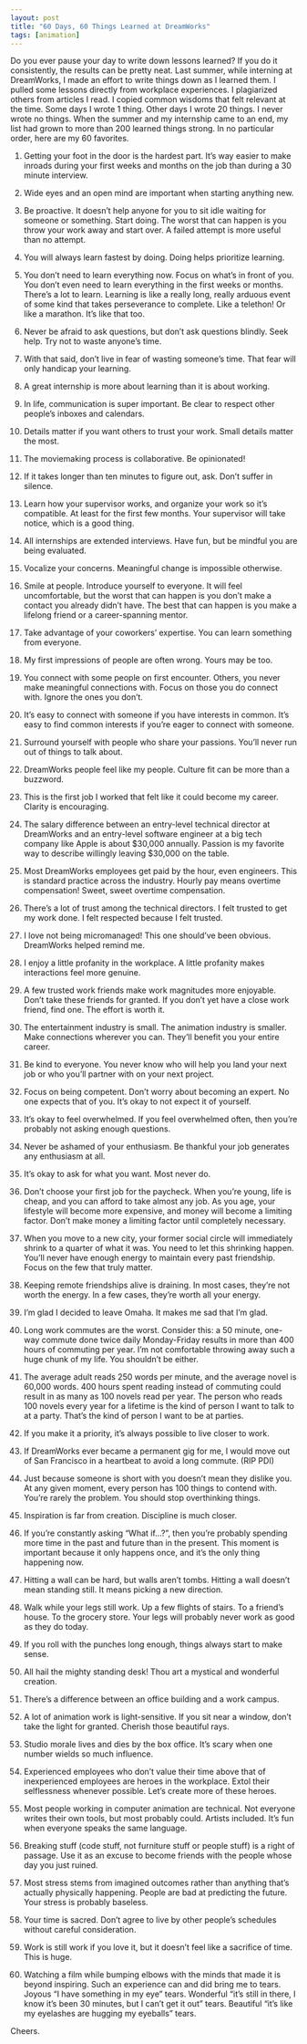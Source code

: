 ```yaml
---
layout: post
title: "60 Days, 60 Things Learned at DreamWorks"
tags: [animation]
---
```


Do you ever pause your day to write down lessons learned? If you do it consistently, the results can be pretty neat. Last summer, while interning at DreamWorks, I made an effort to write things down as I learned them. I pulled some lessons directly from workplace experiences. I plagiarized others from articles I read. I copied common wisdoms that felt relevant at the time. Some days I wrote 1 thing. Other days I wrote 20 things. I never wrote no things. When the summer and my internship came to an end, my list had grown to more than 200 learned things strong. In no particular order, here are my 60 favorites.

1. Getting your foot in the door is the hardest part. It’s way easier to make inroads during your first weeks and months on the job than during a 30 minute interview.

2. Wide eyes and an open mind are important when starting anything new.

3. Be proactive. It doesn’t help anyone for you to sit idle waiting for someone or something. Start doing. The worst that can happen is you throw your work away and start over. A failed attempt is more useful than no attempt.

4. You will always learn fastest by doing. Doing helps prioritize learning.

5. You don’t need to learn everything now. Focus on what’s in front of you. You don’t even need to learn everything in the first weeks or months. There’s a lot to learn. Learning is like a really long, really arduous event of some kind that takes perseverance to complete. Like a telethon! Or like a marathon. It’s like that too.

6. Never be afraid to ask questions, but don’t ask questions blindly. Seek help. Try not to waste anyone’s time.

7. With that said, don’t live in fear of wasting someone’s time. That fear will only handicap your learning.

8. A great internship is more about learning than it is about working.

9. In life, communication is super important. Be clear to respect other people’s inboxes and calendars.

10. Details matter if you want others to trust your work. Small details matter the most.

11. The moviemaking process is collaborative. Be opinionated!

12. If it takes longer than ten minutes to figure out, ask. Don’t suffer in silence.

13. Learn how your supervisor works, and organize your work so it’s compatible. At least for the first few months. Your supervisor will take notice, which is a good thing.

14. All internships are extended interviews. Have fun, but be mindful you are being evaluated.

15. Vocalize your concerns. Meaningful change is impossible otherwise.

16. Smile at people. Introduce yourself to everyone. It will feel uncomfortable, but the worst that can happen is you don’t make a contact you already didn’t have. The best that can happen is you make a lifelong friend or a career-spanning mentor.

17. Take advantage of your coworkers’ expertise. You can learn something from everyone.

18. My first impressions of people are often wrong. Yours may be too.

19. You connect with some people on first encounter. Others, you never make meaningful connections with. Focus on those you do connect with. Ignore the ones you don’t.

20. It’s easy to connect with someone if you have interests in common. It’s easy to find common interests if you’re eager to connect with someone.

21. Surround yourself with people who share your passions. You’ll never run out of things to talk about.

22. DreamWorks people feel like my people. Culture fit can be more than a buzzword.

23. This is the first job I worked that felt like it could become my career. Clarity is encouraging.

24. The salary difference between an entry-level technical director at DreamWorks and an entry-level software engineer at a big tech company like Apple is about $30,000 annually. Passion is my favorite way to describe willingly leaving $30,000 on the table.

25. Most DreamWorks employees get paid by the hour, even engineers. This is standard practice across the industry. Hourly pay means overtime compensation! Sweet, sweet overtime compensation.

26. There’s a lot of trust among the technical directors. I felt trusted to get my work done. I felt respected because I felt trusted.

27. I love not being micromanaged! This one should’ve been obvious. DreamWorks helped remind me.

28. I enjoy a little profanity in the workplace. A little profanity makes interactions feel more genuine.

29. A few trusted work friends make work magnitudes more enjoyable. Don’t take these friends for granted. If you don’t yet have a close work friend, find one. The effort is worth it.

30. The entertainment industry is small. The animation industry is smaller. Make connections wherever you can. They’ll benefit you your entire career.

31. Be kind to everyone. You never know who will help you land your next job or who you’ll partner with on your next project.

32. Focus on being competent. Don’t worry about becoming an expert. No one expects that of you. It’s okay to not expect it of yourself.

33. It’s okay to feel overwhelmed. If you feel overwhelmed often, then you’re probably not asking enough questions.

34. Never be ashamed of your enthusiasm. Be thankful your job generates any enthusiasm at all.

35. It’s okay to ask for what you want. Most never do.

36. Don’t choose your first job for the paycheck. When you’re young, life is cheap, and you can afford to take almost any job. As you age, your lifestyle will become more expensive, and money will become a limiting factor. Don’t make money a limiting factor until completely necessary.

37. When you move to a new city, your former social circle will immediately shrink to a quarter of what it was. You need to let this shrinking happen. You’ll never have enough energy to maintain every past friendship. Focus on the few that truly matter.

38. Keeping remote friendships alive is draining. In most cases, they’re not worth the energy. In a few cases, they’re worth all your energy.

39. I’m glad I decided to leave Omaha. It makes me sad that I’m glad.

40. Long work commutes are the worst. Consider this: a 50 minute, one-way commute done twice daily Monday-Friday results in more than 400 hours of commuting per year. I’m not comfortable throwing away such a huge chunk of my life. You shouldn’t be either.

41. The average adult reads 250 words per minute, and the average novel is 60,000 words. 400 hours spent reading instead of commuting could result in as many as 100 novels read per year. The person who reads 100 novels every year for a lifetime is the kind of person I want to talk to at a party. That’s the kind of person I want to be at parties.

42. If you make it a priority, it’s always possible to live closer to work.

43. If DreamWorks ever became a permanent gig for me, I would move out of San Francisco in a heartbeat to avoid a long commute. (RIP PDI)

44. Just because someone is short with you doesn’t mean they dislike you. At any given moment, every person has 100 things to contend with. You’re rarely the problem. You should stop overthinking things.

45. Inspiration is far from creation. Discipline is much closer.

46. If you’re constantly asking “What if…?”, then you’re probably spending more time in the past and future than in the present. This moment is important because it only happens once, and it’s the only thing happening now.

47. Hitting a wall can be hard, but walls aren’t tombs. Hitting a wall doesn’t mean standing still. It means picking a new direction.

48. Walk while your legs still work. Up a few flights of stairs. To a friend’s house. To the grocery store. Your legs will probably never work as good as they do today.

49. If you roll with the punches long enough, things always start to make sense.

50. All hail the mighty standing desk! Thou art a mystical and wonderful creation.

51. There’s a difference between an office building and a work campus.

52. A lot of animation work is light-sensitive. If you sit near a window, don’t take the light for granted. Cherish those beautiful rays.

53. Studio morale lives and dies by the box office. It’s scary when one number wields so much influence.

54. Experienced employees who don’t value their time above that of inexperienced employees are heroes in the workplace. Extol their selflessness whenever possible. Let’s create more of these heroes.

55. Most people working in computer animation are technical. Not everyone writes their own tools, but most probably could. Artists included. It’s fun when everyone speaks the same language.

56. Breaking stuff (code stuff, not furniture stuff or people stuff) is a right of passage. Use it as an excuse to become friends with the people whose day you just ruined.

57. Most stress stems from imagined outcomes rather than anything that’s actually physically happening. People are bad at predicting the future. Your stress is probably baseless.

58. Your time is sacred. Don’t agree to live by other people’s schedules without careful consideration.

59. Work is still work if you love it, but it doesn’t feel like a sacrifice of time. This is huge.

60. Watching a film while bumping elbows with the minds that made it is beyond inspiring. Such an experience can and did bring me to tears. Joyous “I have something in my eye” tears. Wonderful “it’s still in there, I know it’s been 30 minutes, but I can’t get it out” tears. Beautiful “it’s like my eyelashes are hugging my eyeballs” tears.

Cheers.
